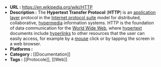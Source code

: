 - **URL :** https://en.wikipedia.org/wiki/HTTP
- **Description :** The **Hypertext Transfer Protocol** (**HTTP**) is an [application layer](https://en.wikipedia.org/wiki/Application_layer "Application layer") protocol in the [Internet protocol suite](https://en.wikipedia.org/wiki/Internet_protocol_suite "Internet protocol suite") model for distributed, collaborative, [hypermedia](https://en.wikipedia.org/wiki/Hypermedia "Hypermedia") information systems. HTTP is the foundation of data communication for the [World Wide Web](https://en.wikipedia.org/wiki/World_Wide_Web "World Wide Web"), where [hypertext](https://en.wikipedia.org/wiki/Hypertext "Hypertext") documents include [hyperlinks](https://en.wikipedia.org/wiki/Hyperlink "Hyperlink") to other resources that the user can easily access, for example by a [mouse](https://en.wikipedia.org/wiki/Computer_mouse "Computer mouse") click or by tapping the screen in a web browser.
- **Platforms :** 
- **Category :** [[Documentation]]
- **Tags :** [[Protocole]], [[Web]]